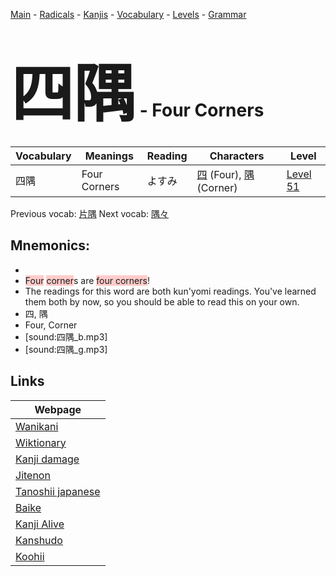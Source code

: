 <style> bigfont {font-size: 100px}</style>
[Main](../README.md) -
[Radicals](../radicals.md) -
[Kanjis](../kanjis.md) -
[Vocabulary](../vocabulary.md) -
[Levels](../levels.md) -
[Grammar](../grammar.md)
# <bigfont> 四隅</bigfont> - Four Corners 

| Vocabulary | Meanings | Reading | Characters | Level |
| --- | --- | --- | --- | --- |
| 四隅 | Four Corners | よすみ |  [四](../kanjis/四.md) (Four), [隅](../kanjis/隅.md) (Corner) | [Level 51](../levels/wk_level51.md) |

Previous vocab: [片隅](片隅.md) Next vocab: [隅々](隅々.md) 

## Mnemonics:

* 
* <span style="background-color:#ffcccb"> Four</span> <span style="background-color:#ffcccb"> corner</span>s are <span style="background-color:#ffcccb"> four corners</span>!
* The readings for this word are both kun'yomi readings. You've learned them both by now, so you should be able to read this on your own.
* 四, 隅
* Four, Corner
* [sound:四隅_b.mp3]
* [sound:四隅_g.mp3]


## Links 

| Webpage |
| --- |
| [Wanikani          ](https://www.wanikani.com/kanji/四隅) |
| [Wiktionary        ](https://en.wiktionary.org/wiki/四隅) |
| [Kanji damage      ](http://www.kanjidamage.com/kanji/search?utf8=✓&q=四隅) |
| [Jitenon           ](https://jitenon.com/kanji/四隅) |
| [Tanoshii japanese ](https://www.tanoshiijapanese.com/dictionary/kanji.cfm?k=四隅) |
| [Baike             ](https://baike.baidu.com/item/四隅) |
| [Kanji Alive       ](https://app.kanjialive.com/四隅) |
| [Kanshudo          ](https://www.kanshudo.com/searchmn?q=四隅) |
| [Koohii            ](https://kanji.koohii.com/study/kanji/四隅) |

